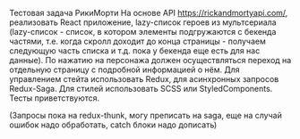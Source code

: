 Тестовая задача РикиМорти
На основе API https://rickandmortyapi.com/, реализовать React приложение, lazy-список героев из мультсериала (lazy-список - список, в котором элементы подгружаются с бекенда частями, т.е. когда скролл доходит до конца страницы - получаем следующую часть списка и т.д. пока у бекенда еще есть для нас данные).
По нажатию на персонажа должен осуществляться переход на отдельную страницу с подробной информацией о нём.
Для управлением стейта использовать Redux, для асинхронных запросов Redux-Saga. 
Для стилей использовать SCSS или StyledComponents.
Тесты приветствуются.

(Запросы пока на redux-thunk, могу преписать на saga,
еще на случай ошибок надо обработать, catch блоки надо дописать)
